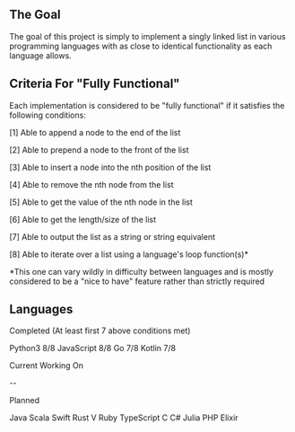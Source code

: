 ## The Goal

The goal of this project is simply to implement a singly linked list in various programming languages with as close to identical functionality as each language allows.

## Criteria For "Fully Functional"

Each implementation is considered to be "fully functional" if it satisfies the following conditions:

[1] Able to append a node to the end of the list

[2] Able to prepend a node to the front of the list

[3] Able to insert a node into the nth position of the list

[4] Able to remove the nth node from the list

[5] Able to get the value of the nth node in the list

[6] Able to get the length/size of the list

[7] Able to output the list as a string or string equivalent

[8] Able to iterate over a list using a language's loop function(s)*


*This one can vary wildly in difficulty between languages and is mostly considered to be a "nice to have" feature rather than strictly required

## Languages

Completed (At least first 7 above conditions met)

Python3     8/8
JavaScript  8/8
Go          7/8
Kotlin      7/8

Current Working On

--

Planned

Java
Scala
Swift
Rust
V
Ruby
TypeScript
C
C#
Julia
PHP
Elixir

